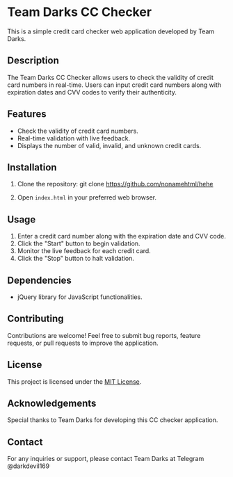 # Team Darks CC Checker

This is a simple credit card checker web application developed by Team Darks.

## Description

The Team Darks CC Checker allows users to check the validity of credit card numbers in real-time. Users can input credit card numbers along with expiration dates and CVV codes to verify their authenticity.

## Features

- Check the validity of credit card numbers.
- Real-time validation with live feedback.
- Displays the number of valid, invalid, and unknown credit cards.

## Installation

1. Clone the repository:
git clone https://github.com/nonamehtml/hehe

2. Open `index.html` in your preferred web browser.

## Usage

1. Enter a credit card number along with the expiration date and CVV code.
2. Click the "Start" button to begin validation.
3. Monitor the live feedback for each credit card.
4. Click the "Stop" button to halt validation.

## Dependencies

- jQuery library for JavaScript functionalities.

## Contributing

Contributions are welcome! Feel free to submit bug reports, feature requests, or pull requests to improve the application.

## License

This project is licensed under the [MIT License](LICENSE).

## Acknowledgements

Special thanks to Team Darks for developing this CC checker application.

## Contact

For any inquiries or support, please contact Team Darks at Telegram @darkdevil169

